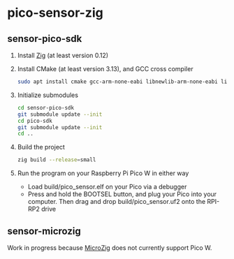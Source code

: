 # pico-sensor-zig

## sensor-pico-sdk

1. Install [Zig](https://ziglang.org/) (at least version 0.12)

2. Install CMake (at least version 3.13), and GCC cross compiler
    ```bash
    sudo apt install cmake gcc-arm-none-eabi libnewlib-arm-none-eabi libstdc++-arm-none-eabi-newlib
    ```

3. Initialize submodules
   ```bash
   cd sensor-pico-sdk
   git submodule update --init
   cd pico-sdk
   git submodule update --init
   cd ..
   ```

4. Build the project
   ```bash
   zig build --release=small
   ```

5. Run the program on your Raspberry Pi Pico W in either way
   - Load build/pico_sensor.elf on your Pico via a debugger
   - Press and hold the BOOTSEL button, and plug your Pico into your computer. Then drag and drop build/pico_sensor.uf2 onto the RPI-RP2 drive

## sensor-microzig

Work in progress because [MicroZig](https://github.com/ZigEmbeddedGroup/microzig) does not currently support Pico W.
